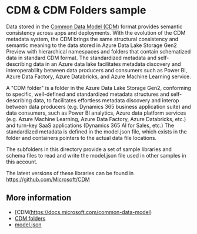 # CDM & CDM Folders sample

Data stored in the [Common Data Model (CDM)](https://docs.microsoft.com/common-data-model) format provides semantic consistency across apps and deployments. With the evolution of the CDM metadata system, the CDM brings the same structural consistency and semantic meaning to the data stored in Azure Data Lake Storage Gen2 Preview with hierarchical namespaces and folders that contain schematized data in standard CDM format. The standardized metadata and self-describing data in an Azure data lake facilitates metadata discovery and interoperability between data producers and consumers such as Power BI, Azure Data Factory, Azure Databricks, and Azure Machine Learning service.

A "CDM folder" is a folder in the Azure Data Lake Storage Gen2, conforming to specific, well-defined and standardized metadata structures and self-describing data, to facilitates effortless metadata discovery and interop between data producers (e.g. Dynamics 365 business application suite) and data consumers, such as Power BI analytics, Azure data platform services (e.g. Azure Machine Learning, Azure Data Factory, Azure Databricks, etc.) and turn-key SaaS applications (Dynamics 365 AI for Sales, etc.) The standardized metadata is defined in the model.json file, which exists in the folder and containers pointers to the actual data file locations.

The subfolders in this directory provide a set of sample libraries and schema files to read and write the model.json file used in other samples in this account. 

The latest versions of these libraries can be found in https://github.com/Microsoft/CDM

## More information
- [CDM(https://docs.microsoft.com/common-data-model)
- [CDM folders](https://docs.microsoft.com/common-data-model/data-lake)
- [model.json](https://docs.microsoft.com/common-data-model/model-json)
